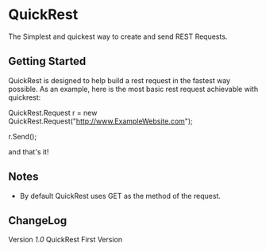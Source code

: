 # QuickRest

The Simplest and quickest way to create and send REST Requests.

## Getting Started

QuickRest is designed to help build a rest request in the fastest way possible.
As an example, here is the most basic rest request achievable with quickrest:

QuickRest.Request r = new QuickRest.Request("http://www.ExampleWebsite.com");

r.Send();

and that's it!

## Notes
  - By default QuickRest uses GET as the method of the request.


## ChangeLog

  Version *1.0*
    QuickRest First Version
